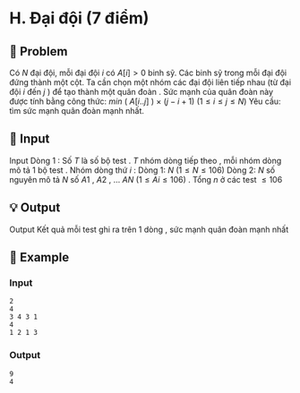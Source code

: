 # H. Đại đội (7 điểm)

## 📖 Problem

Có
$N$
đại đội, mỗi đại đội
$i$
có
$A[i] > 0$
binh sỹ. Các binh sỹ trong mỗi đại đội đứng thành một cột. Ta cần chọn một nhóm các đại đội liên tiếp nhau (từ đại đội
$i$
đến
$j$
) để tạo thành một
quân đoàn
.
Sức mạnh của quân đoàn này được tính bằng công thức:
$min$
(
$A[i..j]$
)
$×$
$(j-i+ 1)$
$(1 ≤i≤j≤N)$
Yêu cầu:
tìm sức mạnh quân đoàn mạnh nhất.


## 🧩 Input

Input
Dòng
$1$
: Số
$T$
là số bộ test .
$T$
nhóm dòng tiếp theo , mỗi nhóm dòng mô tả
$1$
bộ test . Nhóm dòng thứ
$i$
:
Dòng 1:
$N$
$(1 ≤N≤ 106)$
Dòng 2:
$N$
số nguyên mô tả
$N$
số
$A1$
,
$A2$
, …
$AN$
$(1 ≤Ai≤ 106)$
.
Tổng
$n$
ở các test
$≤ 106$


## 💡 Output

Output
Kết quả mỗi test ghi ra trên 1 dòng , sức mạnh quân đoàn mạnh nhất


## 🧠 Example

### Input

```text
2
4
3 4 3 1
4
1 2 1 3
```

### Output

```text
9
4
```


